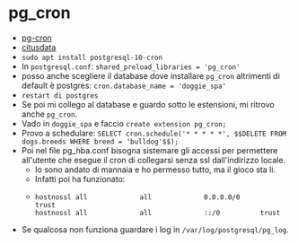 # pg_cron
* [pg-cron](https://packages.debian.org/source/sid/pg-cron)
* [citusdata](https://github.com/citusdata/pg_cron?tab=readme-ov-file)
* `sudo apt install postgresql-10-cron`
* In `postgresql.conf`: `shared_preload_libraries = 'pg_cron'`
* posso anche scegliere il database dove installare `pg_cron` altrimenti di default è postgres: `cron.database_name = 'doggie_spa'`
* `restart di postgres`
* Se poi mi collego al database e guardo sotto le estensioni, mi ritrovo anche `pg_cron`.
* Vado in `doggie_spa` e faccio `create extension pg_cron;`
* Provo a schedulare: `SELECT cron.schedule('* * * * *', $$DELETE FROM dogs.breeds WHERE breed = 'bulldog'$$);`
* Poi nel file pg_hba.conf bisogna sistemare gli accessi per permettere all'utente che esegue il cron di collegarsi senza ssl dall'indirizzo locale.
    * Io sono andato di mannaia e ho permesso tutto, ma il gioco sta li.
    * Infatti poi ha funzionato:
    * ```
      hostnossl all             all             0.0.0.0/0          trust
      hostnossl all             all             ::/0          trust
      ```
* Se qualcosa non funziona guardare i log in `/var/log/postgresql/pg_log`.
